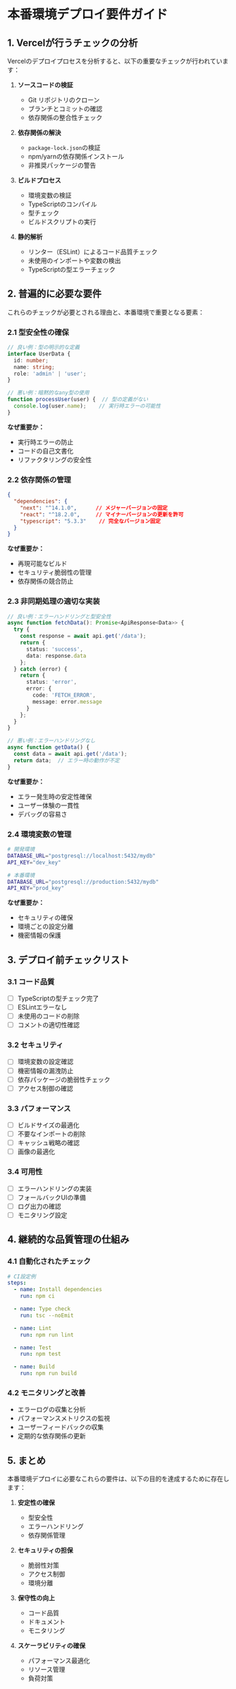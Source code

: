 # 本番環境デプロイ要件ガイド

## 1. Vercelが行うチェックの分析

Vercelのデプロイプロセスを分析すると、以下の重要なチェックが行われています：

1. **ソースコードの検証**
   - Git リポジトリのクローン
   - ブランチとコミットの確認
   - 依存関係の整合性チェック

2. **依存関係の解決**
   - `package-lock.json`の検証
   - npm/yarnの依存関係インストール
   - 非推奨パッケージの警告

3. **ビルドプロセス**
   - 環境変数の検証
   - TypeScriptのコンパイル
   - 型チェック
   - ビルドスクリプトの実行

4. **静的解析**
   - リンター（ESLint）によるコード品質チェック
   - 未使用のインポートや変数の検出
   - TypeScriptの型エラーチェック

## 2. 普遍的に必要な要件

これらのチェックが必要とされる理由と、本番環境で重要となる要素：

### 2.1 型安全性の確保
```typescript
// 良い例：型の明示的な定義
interface UserData {
  id: number;
  name: string;
  role: 'admin' | 'user';
}

// 悪い例：暗黙的なany型の使用
function processUser(user) {  // 型の定義がない
  console.log(user.name);    // 実行時エラーの可能性
}
```

**なぜ重要か：**
- 実行時エラーの防止
- コードの自己文書化
- リファクタリングの安全性

### 2.2 依存関係の管理
```json
{
  "dependencies": {
    "next": "^14.1.0",      // メジャーバージョンの固定
    "react": "^18.2.0",     // マイナーバージョンの更新を許可
    "typescript": "5.3.3"    // 完全なバージョン固定
  }
}
```

**なぜ重要か：**
- 再現可能なビルド
- セキュリティ脆弱性の管理
- 依存関係の競合防止

### 2.3 非同期処理の適切な実装
```typescript
// 良い例：エラーハンドリングと型安全性
async function fetchData(): Promise<ApiResponse<Data>> {
  try {
    const response = await api.get('/data');
    return {
      status: 'success',
      data: response.data
    };
  } catch (error) {
    return {
      status: 'error',
      error: {
        code: 'FETCH_ERROR',
        message: error.message
      }
    };
  }
}

// 悪い例：エラーハンドリングなし
async function getData() {
  const data = await api.get('/data');
  return data;  // エラー時の動作が不定
}
```

**なぜ重要か：**
- エラー発生時の安定性確保
- ユーザー体験の一貫性
- デバッグの容易さ

### 2.4 環境変数の管理
```bash
# 開発環境
DATABASE_URL="postgresql://localhost:5432/mydb"
API_KEY="dev_key"

# 本番環境
DATABASE_URL="postgresql://production:5432/mydb"
API_KEY="prod_key"
```

**なぜ重要か：**
- セキュリティの確保
- 環境ごとの設定分離
- 機密情報の保護

## 3. デプロイ前チェックリスト

### 3.1 コード品質
- [ ] TypeScriptの型チェック完了
- [ ] ESLintエラーなし
- [ ] 未使用のコードの削除
- [ ] コメントの適切性確認

### 3.2 セキュリティ
- [ ] 環境変数の設定確認
- [ ] 機密情報の漏洩防止
- [ ] 依存パッケージの脆弱性チェック
- [ ] アクセス制御の確認

### 3.3 パフォーマンス
- [ ] ビルドサイズの最適化
- [ ] 不要なインポートの削除
- [ ] キャッシュ戦略の確認
- [ ] 画像の最適化

### 3.4 可用性
- [ ] エラーハンドリングの実装
- [ ] フォールバックUIの準備
- [ ] ログ出力の確認
- [ ] モニタリング設定

## 4. 継続的な品質管理の仕組み

### 4.1 自動化されたチェック
```yaml
# CI設定例
steps:
  - name: Install dependencies
    run: npm ci

  - name: Type check
    run: tsc --noEmit

  - name: Lint
    run: npm run lint

  - name: Test
    run: npm test

  - name: Build
    run: npm run build
```

### 4.2 モニタリングと改善
- エラーログの収集と分析
- パフォーマンスメトリクスの監視
- ユーザーフィードバックの収集
- 定期的な依存関係の更新

## 5. まとめ

本番環境デプロイに必要なこれらの要件は、以下の目的を達成するために存在します：

1. **安定性の確保**
   - 型安全性
   - エラーハンドリング
   - 依存関係管理

2. **セキュリティの担保**
   - 脆弱性対策
   - アクセス制御
   - 環境分離

3. **保守性の向上**
   - コード品質
   - ドキュメント
   - モニタリング

4. **スケーラビリティの確保**
   - パフォーマンス最適化
   - リソース管理
   - 負荷対策